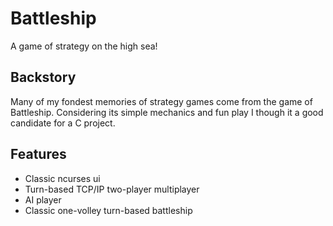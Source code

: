 # Battleship
A game of strategy on the high sea!

## Backstory

Many of my fondest memories of strategy games come from the game of Battleship. Considering its simple mechanics and fun play I though it a good candidate for a C project.

## Features

* Classic ncurses ui
* Turn-based TCP/IP two-player multiplayer
* AI player
* Classic one-volley turn-based battleship

